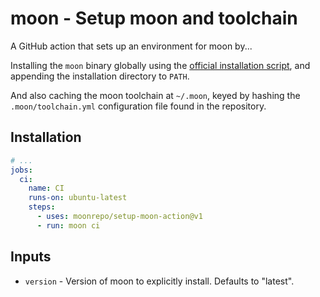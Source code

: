 # moon - Setup moon and toolchain

A GitHub action that sets up an environment for moon by...

Installing the `moon` binary globally using the
[official installation script](https://moonrepo.dev/docs/install), and appending the installation
directory to `PATH`.

And also caching the moon toolchain at `~/.moon`, keyed by hashing the `.moon/toolchain.yml`
configuration file found in the repository.

## Installation

```yaml
# ...
jobs:
  ci:
    name: CI
    runs-on: ubuntu-latest
    steps:
      - uses: moonrepo/setup-moon-action@v1
      - run: moon ci
```

## Inputs

- `version` - Version of moon to explicitly install. Defaults to "latest".
